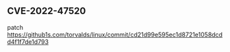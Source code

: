 ## CVE-2022-47520
patch https://github1s.com/torvalds/linux/commit/cd21d99e595ec1d8721e1058dcdd4f1f7de1d793